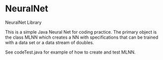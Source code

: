 # NeuralNet
NeuralNet Library

This is a simple Java Neural Net for coding practice.  The primary object is the class MLNN which creates a NN with specifications 
that can be trained with a data set or a data stream of doubles.  

See codeTest.java for example of how to create and test MLNN.  
